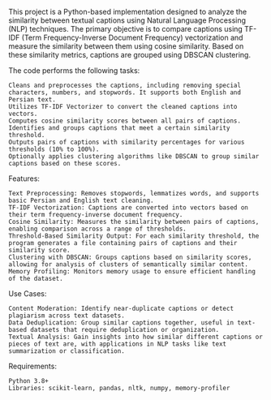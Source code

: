 This project is a Python-based implementation designed to analyze the similarity between textual captions using Natural Language Processing (NLP) techniques. The primary objective is to compare captions using TF-IDF (Term Frequency-Inverse Document Frequency) vectorization and measure the similarity between them using cosine similarity. Based on these similarity metrics, captions are grouped using DBSCAN clustering.

The code performs the following tasks:

    Cleans and preprocesses the captions, including removing special characters, numbers, and stopwords. It supports both English and Persian text.
    Utilizes TF-IDF Vectorizer to convert the cleaned captions into vectors.
    Computes cosine similarity scores between all pairs of captions.
    Identifies and groups captions that meet a certain similarity threshold.
    Outputs pairs of captions with similarity percentages for various thresholds (10% to 100%).
    Optionally applies clustering algorithms like DBSCAN to group similar captions based on these scores.

Features:

    Text Preprocessing: Removes stopwords, lemmatizes words, and supports basic Persian and English text cleaning.
    TF-IDF Vectorization: Captions are converted into vectors based on their term frequency-inverse document frequency.
    Cosine Similarity: Measures the similarity between pairs of captions, enabling comparison across a range of thresholds.
    Threshold-Based Similarity Output: For each similarity threshold, the program generates a file containing pairs of captions and their similarity score.
    Clustering with DBSCAN: Groups captions based on similarity scores, allowing for analysis of clusters of semantically similar content.
    Memory Profiling: Monitors memory usage to ensure efficient handling of the dataset.

Use Cases:

    Content Moderation: Identify near-duplicate captions or detect plagiarism across text datasets.
    Data Deduplication: Group similar captions together, useful in text-based datasets that require deduplication or organization.
    Textual Analysis: Gain insights into how similar different captions or pieces of text are, with applications in NLP tasks like text summarization or classification.

Requirements:

    Python 3.8+
    Libraries: scikit-learn, pandas, nltk, numpy, memory-profiler
